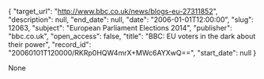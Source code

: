 {
  "target_url": "http://www.bbc.co.uk/news/blogs-eu-27311852", 
  "description": null, 
  "end_date": null, 
  "date": "2006-01-01T12:00:00", 
  "slug": 12063, 
  "subject": "European Parliament Elections 2014", 
  "publisher": "bbc.co.uk", 
  "open_access": false, 
  "title": "BBC:  EU voters in the dark about their power", 
  "record_id": "20060101T120000/RKRp0HQW4mrX+MWc6AYXwQ==", 
  "start_date": null
}

None